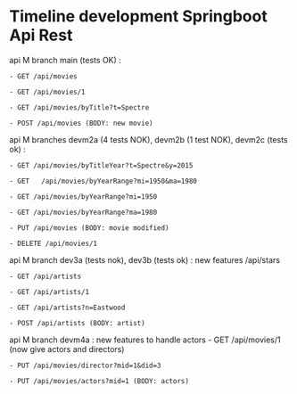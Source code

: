 # Timeline development Springboot Api Rest

api M branch main (tests OK) : 

	- GET /api/movies
	
	- GET /api/movies/1
	
	- GET /api/movies/byTitle?t=Spectre
	
	- POST /api/movies (BODY: new movie)

api M branches devm2a (4 tests NOK), devm2b (1 test NOK), devm2c (tests ok) :
	
	- GET /api/movies/byTitleYear?t=Spectre&y=2015
	
	- GET	/api/movies/byYearRange?mi=1950&ma=1980
	
	- GET /api/movies/byYearRange?mi=1950
	
	- GET /api/movies/byYearRange?ma=1980
	
	- PUT /api/movies (BODY: movie modified)
	
	- DELETE /api/movies/1

api M branch dev3a (tests nok), dev3b (tests ok) : new features /api/stars

	- GET /api/artists
	
	- GET /api/artists/1
	
	- GET /api/artists?n=Eastwood
	
	- POST /api/artists (BODY: artist)

api M branch devm4a : new features to handle actors
	- GET /api/movies/1  (now give actors and directors)

	- PUT /api/movies/director?mid=1&did=3

	- PUT /api/movies/actors?mid=1 (BODY: actors)
